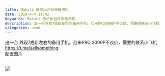 ```yaml
---
title: Makati 低价出台红米备用机
date: 2019-4-4 11:42
keywords: Makati 低价出台红米备用机
description: 出一台外观7成新左右的备用手机。红米PRO2000P不议价，需要的联系小飞机https://t.me/sellsomething配置图片
categories: used
---
```

<td class="t_f" id="postmessage_3390762">

出一台 外观7成新左右的备用手机。红米PRO 2000P不议价，需要的联系小飞机 https://t.me/sellsomething<br/>
配置图片<br/>
<br/>

<img aid="1130554" data-cf-modified-48f9fb53b9a5b036d0286ce7-="" file="data/attachment/forum/201904/04/114209w0kt09iayssa953s.jpg.thumb.jpg" id="aimg_1130554" inpost="1" onclick="" onmouseover="" src="http://www.flw.ph/data/attachment/forum/201904/04/114209w0kt09iayssa953s.jpg" style="cursor:pointer" zoomfile="data/attachment/forum/201904/04/114209w0kt09iayssa953s.jpg"/>


<br/>
</td>
